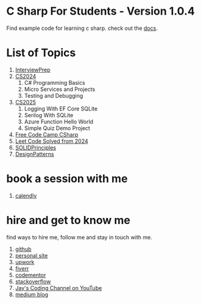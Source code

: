 # C Sharp For Students - Version 1.0.4

Find example code for learning c sharp. check out the [docs](https://jay-study-nildana.github.io/CSharpForStudents/).

# List of Topics

1. [InterviewPrep](InterviewPrep)
1. [CS2024](CS2024)
   1. C# Programming Basics
   1. Micro Services and Projects
   1. Testing and Debugging
1. [CS2025](CS2025)
   1. Logging With EF Core SQLite
   1. Serilog With SQLite
   1. Azure Function Hello World
   1. Simple Quiz Demo Project
1. [Free Code Camp CSharp](FreeCodeCampCSharp)
1. [Leet Code Solved from 2024](LC2024)
1. [SOLIDPrinciples](SOLIDPrinciples)
1. [DesignPatterns](DesignPatterns)

# book a session with me

1. [calendly](https://calendly.com/jaycodingtutor/30min)

# hire and get to know me

find ways to hire me, follow me and stay in touch with me.

1. [github](https://github.com/Jay-study-nildana)
1. [personal site](https://thechalakas.com)
1. [upwork](https://www.upwork.com/fl/vijayasimhabr)
1. [fiverr](https://www.fiverr.com/jay_codeguy)
1. [codementor](https://www.codementor.io/@vijayasimhabr)
1. [stackoverflow](https://stackoverflow.com/users/5338888/jay)
1. [Jay's Coding Channel on YouTube](https://www.youtube.com/channel/UCJJVulg4J7POMdX0veuacXw/)
1. [medium blog](https://medium.com/@vijayasimhabr)
